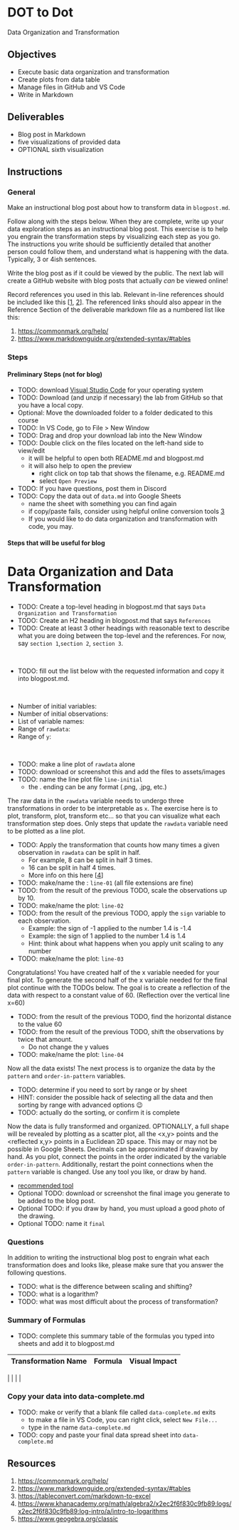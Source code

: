 # DOT to Dot

Data Organization and Transformation

## Objectives

- Execute basic data organization and transformation
- Create plots from data table
- Manage files in GitHub and VS Code
- Write in Markdown

## Deliverables

- Blog post in Markdown
- five visualizations of provided data
- OPTIONAL sixth visualization

## Instructions

### General

Make an instructional blog post about how to transform data in `blogpost.md`.

Follow along with the steps below. When they are complete, write up
your data exploration steps as an instructional blog post. This
exercise is to help you engrain the transformation steps by visualizing
each step as you go. The instructions you write should be sufficiently
detailed that another person could follow them, and understand what
is happening with the data. Typically, 3 or 4ish sentences.

Write the blog post as if it could be viewed by the public. The
next lab will create a GitHub website with blog posts that actually
_can_ be viewed online!

Record references you used in this lab.
Relevant in-line references should be included like this
[[1](https://commonmark.org/help/),
[2](https://www.markdownguide.org/extended-syntax/#tables)].
The referenced links should also appear in the Reference Section of
the deliverable markdown file as a numbered list like this:

1. https://commonmark.org/help/
2. https://www.markdownguide.org/extended-syntax/#tables

### Steps

#### Preliminary Steps (not for blog)

- TODO: download [Visual Studio Code](https://code.visualstudio.com/download)
  for your operating system
- TODO: Download (and unzip if necessary) the lab from GitHub so that you have
  a local copy.
- Optional: Move the downloaded folder to a folder dedicated to this course
- TODO: In VS Code, go to File > New Window
- TODO: Drag and drop your download lab into the New Window
- TODO: Double click on the files located on the left-hand side to view/edit
    - it will be helpful to open both README.md and blogpost.md
    - it will also help to open the preview
        - right click on top tab that shows the filename, e.g. README.md
        - select `Open Preview`
- TODO: If you have questions, post them in Discord
- TODO: Copy the data out of `data.md` into Google Sheets
    - name the sheet with something you can find again
    - if copy/paste fails, consider using helpful online conversion tools
    [3](https://tableconvert.com/markdown-to-excel)
    - If you would like to do data organization and transformation
    with code, you may.

#### Steps that will be useful for blog
# Data Organization and Data Transformation
- TODO: Create a top-level heading in blogpost.md that says `Data Organization and Transformation`
- TODO: Create an H2 heading in blogpost.md that says `References`
- TODO: Create at least 3 other headings with reasonable text to describe what you are doing
  between the top-level and the references. For now, say `section 1`,`section 2`, `section 3`.

<br>

- TODO: fill out the list below with the requested information and copy it into blogpost.md.

<br>

- Number of initial variables:
- Number of initial observations:
- List of variable names:
- Range of `rawdata`:
- Range of `y`:

<br>

- TODO: make a line plot of `rawdata` alone
- TODO: download or screenshot this and add the files to assets/images
- TODO: name the line plot file `line-initial`
    - the . ending can be any format (.png, .jpg, etc.)

The raw data in the `rawdata` variable needs to undergo three
transformations in order to be interpretable as `x`. The exercise here is
to plot, transform, plot, transform etc... so that you can visualize
what each transformation step does. Only steps that update the `rawdata`
variable need to be plotted as a line plot.

- TODO: Apply the transformation that counts how many times a given observation
  in `rawdata` can be split in half.
    - For example, 8 can be split in half 3 times.
    - 16 can be split in half 4 times.
    - More info on this here
      [[4](https://www.khanacademy.org/math/algebra2/x2ec2f6f830c9fb89:logs/x2ec2f6f830c9fb89:log-intro/a/intro-to-logarithms)]
- TODO: make/name the : `line-01` (all file extensions are fine)
- TODO: from the result of the previous TODO, scale the observations
  up by 10.
- TODO: make/name the plot: `line-02`
- TODO: from the result of the previous TODO, apply the `sign`
  variable to each observation.
    - Example: the sign of -1 applied to the number 1.4 is -1.4
    - Example: the sign of 1 applied to the number 1.4 is 1.4
    - Hint: think about what happens when you apply unit scaling to any number
- TODO: make/name the plot: `line-03`

Congratulations! You have created half of the x variable needed for your final plot.
To generate the second half of the x variable needed for the final plot continue
with the TODOs below. The goal is to create a reflection of the data with respect to
a constant value of 60. (Reflection over the vertical line x=60)

- TODO: from the result of the previous TODO, find the horizontal distance to the
  value 60
- TODO: from the result of the previous TODO, shift the observations by twice that
  amount.
	- Do not change the y values
- TODO: make/name the plot: `line-04`

Now all the data exists! The next process is to organize the data by the `pattern`
and `order-in-pattern` variables.

- TODO: determine if you need to sort by range or by sheet
- HINT: consider the possible hack of selecting all the data and then sorting by
  range with advanced options 😉
- TODO: actually do the sorting, or confirm it is complete

Now the data is fully transformed and organized. OPTIONALLY, a full shape will
be revealed by plotting as a scatter plot,
all the <x,y> points and the <reflected x,y> points in a
Euclidean 2D space. This may or may not be possible in Google Sheets.
Decimals can be approximated if drawing by hand.
As you plot, connect the points in the order indicated by the variable
`order-in-pattern`. Additionally, restart the point connections when the
`pattern` variable is changed. Use any tool you like, or draw by hand.

- [recommended tool](https://www.geogebra.org/classic)
- Optional TODO: download or screenshot the final image you generate to be added to the blog post.  
- Optional TODO: if you draw by hand, you must upload a good photo of the drawing.
- Optional TODO: name it `final`

### Questions

In addition to writing the instructional blog post to engrain what each transformation
does and looks like, please make sure that you answer the following questions.

- TODO: what is the difference between scaling and shifting?
- TODO: what is a logarithm?
- TODO: what was most difficult about the process of transformation?

### Summary of Formulas

- TODO: complete this summary table of the formulas you typed into sheets and
  add it to blogpost.md

| Transformation Name | Formula | Visual Impact |
|---------------------|---------|---------------|
|
|
|
|

### Copy your data into data-complete.md

- TODO: make or verify that a blank file called `data-complete.md` exits
    - to make a file in VS Code, you can right click, select `New File...`
    - type in the name `data-complete.md`
- TODO: copy and paste your final data spread sheet into `data-complete.md`

## Resources

1. https://commonmark.org/help/
2. https://www.markdownguide.org/extended-syntax/#tables
3. https://tableconvert.com/markdown-to-excel
4. https://www.khanacademy.org/math/algebra2/x2ec2f6f830c9fb89:logs/x2ec2f6f830c9fb89:log-intro/a/intro-to-logarithms
5. https://www.geogebra.org/classic
